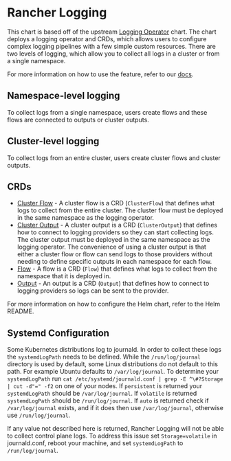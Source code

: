 # Rancher Logging

This chart is based off of the upstream [Logging Operator](https://github.com/kube-logging/logging-operator) chart. The chart deploys a logging operator and CRDs, which allows users to configure complex logging pipelines with a few simple custom resources. There are two levels of logging, which allow you to collect all logs in a cluster or from a single namespace.

For more information on how to use the feature, refer to our [docs](https://ranchermanager.docs.rancher.com/v2.10/integrations-in-rancher/logging).

## Namespace-level logging

To collect logs from a single namespace, users create flows and these flows are connected to outputs or cluster outputs.

## Cluster-level logging

To collect logs from an entire cluster, users create cluster flows and cluster outputs.

## CRDs

- [Cluster Flow](https://banzaicloud.com/docs/one-eye/logging-operator/crds/v1beta1/clusterflow_types/) - A cluster flow is a CRD (`ClusterFlow`) that defines what logs to collect from the entire cluster. The cluster flow must be deployed in the same namespace as the logging operator.
- [Cluster Output](https://banzaicloud.com/docs/one-eye/logging-operator/crds/v1beta1/clusteroutput_types/) - A cluster output is a CRD (`ClusterOutput`) that defines how to connect to logging providers so they can start collecting logs. The cluster output must be deployed in the same namespace as the logging operator. The convenience of using a cluster output is that either a cluster flow or flow can send logs to those providers without needing to define specific outputs in each namespace for each flow.
- [Flow](https://banzaicloud.com/docs/one-eye/logging-operator/crds/v1beta1/flow_types/) - A flow is a CRD (`Flow`) that defines what logs to collect from the namespace that it is deployed in.
- [Output](https://banzaicloud.com/docs/one-eye/logging-operator/crds/v1beta1/output_types/) - An output is a CRD (`Output`) that defines how to connect to logging providers so logs can be sent to the provider.

For more information on how to configure the Helm chart, refer to the Helm README.

## Systemd Configuration
Some Kubernetes distributions log to journald.  In order to collect these logs the `systemdLogPath` needs to be defined. While the `/run/log/journal` directory is used by default, some Linux distributions do not default to this path. For example Ubuntu defaults to `/var/log/journal`.  To determine your `systemdLogPath` run `cat /etc/systemd/journald.conf | grep -E ^\#?Storage | cut -d"=" -f2` on one of your nodes.  If `persistent` is returned your `systemdLogPath` should be `/var/log/journal`.  If `volatile` is returned  `systemdLogPath` should be `/run/log/journal`. If `auto` is returned check if `/var/log/journal` exists, and if it does then use `/var/log/journal`, otherwise use `/run/log/journal`.

If any value not described here is returned, Rancher Logging will not be able to collect control plane logs. To address this issue set `Storage=volatile` in  journald.conf, reboot your machine, and set `systemdLogPath` to `/run/log/journal`.
